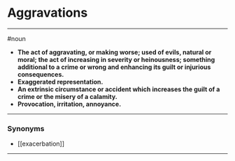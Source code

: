 # Aggravations
---
#noun
- **The act of aggravating, or making worse; used of evils, natural or moral; the act of increasing in severity or heinousness; something additional to a crime or wrong and enhancing its guilt or injurious consequences.**
- **Exaggerated representation.**
- **An extrinsic circumstance or accident which increases the guilt of a crime or the misery of a calamity.**
- **Provocation, irritation, annoyance.**
---
### Synonyms
- [[exacerbation]]
---
